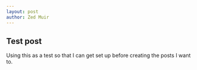 ```yaml
---
layout: post
author: Zed Muir
---
```


## Test post

Using this as a test so that I can get set up before creating the posts I want to. 